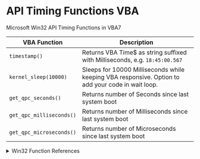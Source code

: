 # API Timing Functions VBA
Microsoft Win32 API Timing Functions in VBA7


| VBA Function                         | Description                                                                                                   |
| ------------------------------------ | --------------------------------------------------------------------------------------------------------------|
| `timestamp()`                        | Returns VBA Time$ as string suffixed with Milliseconds, e.g. `18:45:00.567`                                   |
| `kernel_sleep(10000)`                | Sleeps for 10000 Milliseconds while keeping VBA responsive. Option to add your code in wait loop.             |
| `get_qpc_seconds()`                  | Returns number of Seconds since last system boot                                                              | 
| `get_qpc_milliseconds()`             | Returns number of Milliseconds since last system boot                                                         |
| `get_qpc_microseconds()`             | Returns number of Microseconds since last system boot                                                         |


<details><summary>Win32 Function References</summary>
<p>

[Query Performance Frequency](https://learn.microsoft.com/en-us/windows/win32/api/profileapi/nf-profileapi-queryperformancefrequency)  
[Query Performance Counter](https://learn.microsoft.com/en-us/windows/win32/api/profileapi/nf-profileapi-queryperformancecounter)
  
</p>
</details>  
